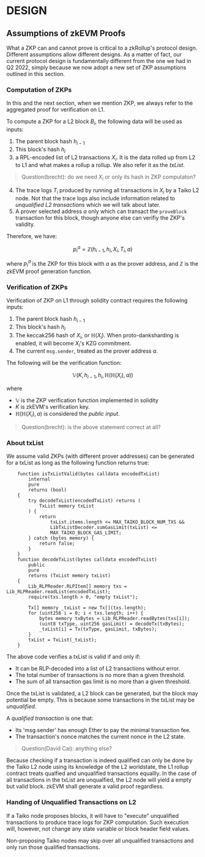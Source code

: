 # DESIGN

## Assumptions of zkEVM Proofs

What a ZKP can and cannot prove is critical to a zkRollup's protocol design. Different assumptions allow different designs. As a matter of fact, our current protocol design is fundamentally different from the one we had in Q2 2022, simply because we now adopt a new set of ZKP assumptions outlined in this section.


### Computation of ZKPs

In this and the next section, when we mention ZKP, we always refer to the aggregated proof for verification on L1.

To compute a ZKP for a L2 block $B_i$, the following data will be used as inputs:

1. The parent block hash $h_{i-1}$
1. This block's hash $h_i$
1. a RPL-encoded list of L2 transactions $X_i$. It is the data rolled up from L2 to L1 and what makes a rollup a rollup. We also refer it as the *txList*.

> Question(brecht): do we need $X_i$ or only its hash in ZKP computaton?

4. The trace logs $T_i$ produced by running all transactions in $X_i$ by a Taiko L2 node. Not that the trace logs also include information related to *unqualified L2 transactions* which we will talk about later.
5. A prover selected address $a$ only which can transact the `proveBlock` transaction for this block, though anyone else can verifiy the ZKP's validity.

Therefore, we have:

$$ p_i^a =  \mathbb{Z}(h_{i-1}, h_i, X_i, T_i, a)      $$

where $p_i^a$ is the ZKP for this block with $a$ as the prover address, and  $\mathbb{Z}$ is the zkEVM proof generation function.

### Verification of ZKPs
Verification of ZKP on L1 through solidity contract requires the following inputs:

1. The parent block hash $h_{i-1}$
1. This block's hash $h_i$
1. The keccak256 hash of $X_i$, or $\mathbb{H}(X_i)$. When proto-danksharding is enabled, it will become $X_i$'s KZG commitment.
1. The current `msg.sender`, treated as the prover address $a$.

The following will be the verification function:

$$  \mathbb{V}(K, h_{i-1}, h_i, \mathbb{H}(\mathbb{H}(X_i), a)) $$

where
- $\mathbb{V}$ is the ZKP verification function implemented in solidity
- $K$ is zkEVM's verification key.
- $\mathbb{H}(\mathbb{H}(X_i), a)$ is considered the *public input*.
> Question(brecht): is the above statement correct at all?



### About txList

We assume valid ZKPs (with different prover addresses) can be generated for a txList as long as the following function returns true:

```solidity
    function isTxListValid(bytes calldata encodedTxList)
        internal
        pure
        returns (bool)
    {
        try decodeTxList(encodedTxList) returns (
            TxList memory txList
        ) {
            return
                txList.items.length <= MAX_TAIKO_BLOCK_NUM_TXS &&
                LibTxListDecoder.sumGasLimit(txList) <=
                MAX_TAIKO_BLOCK_GAS_LIMIT;
        } catch (bytes memory) {
            return false;
        }
    }
    function decodeTxList(bytes calldata encodedTxList)
        public
        pure
        returns (TxList memory txList)
    {
        Lib_RLPReader.RLPItem[] memory txs = Lib_RLPReader.readList(encodedTxList);
        require(txs.length > 0, "empty txList");

        Tx[] memory _txList = new Tx[](txs.length);
        for (uint256 i = 0; i < txs.length; i++) {
            bytes memory txBytes = Lib_RLPReader.readBytes(txs[i]);
            (uint8 txType, uint256 gasLimit) = decodeTx(txBytes);
            _txList[i] = Tx(txType, gasLimit, txBytes);
        }
        txList = TxList(_txList);
    }
```

The above code verifies a txList is valid if and only if:

- It can be RLP-decoded into a list of L2 transactions without error.
- The total number of transactions is no more than a given threshold.
- The sum of all transaction gas limit is no more than a given threshold.

Once the txList is validated, a L2 block can be generated, but the block may potential be empty. This is because some transactions in the txList may be *unqualified*. 

A *qualified transaction* is one that:
- Its 'msg.sender' has enough Ether to pay the minimal transaction fee.
- The transaction's nonce matches the current nonce in the L2 state.

> Question(David Cai): anything else?

Because checking if a transaction is indeed qualified can only be done by the Taiko L2 node using its knowledge of the L2 worldstate, the L1 rollup contract treats qualfied and unqualified transactions equallly. In the case of all transactions in the txList are unqualfied, the L2 node will yield a empty but valid block. zkEVM shall generate a valid proof regardless.

### Handing of  Unqualified Transactions on L2
If a Taiko node proposes blocks, it will have to "execute" unqualified transactions to produce trace logs for ZKP computation. Such execution will, however, not change any state variable or block header field values.

Non-proposing Taiko nodes may skip over all unqualified transactions and only run those qualified transactions.






